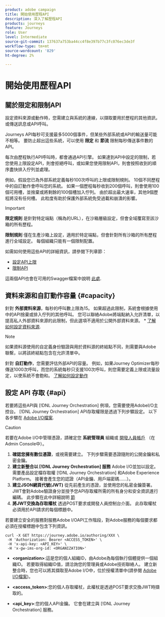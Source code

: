 ```yaml
---
product: adobe campaign
title: 開始使用歷程API
description: 深入了解歷程API
products: journeys
feature: Journeys
role: User
level: Intermediate
source-git-commit: 137637a753ba44cc4f8e397b77c3fc076ec3de3f
workflow-type: tm+mt
source-wordcount: '829'
ht-degree: 2%

---
```


# 開始使用歷程API

## 關於限定和限制API

設定資料來源或動作時，您需建立與系統的連線，以擷取要用於歷程的其他資訊，或傳送訊息或API呼叫。

Journeys API每秒可支援最多5000個事件，但某些外部系統或API的輸送量可能不相等。 要防止超出這些系統，可以使用 **限定** 和 **節流** 限制每秒傳送事件數的API。

每次由歷程執行API呼叫時，都會通過API引擎。 如果達到API中設定的限制，若您使用上限設定API，則會拒絕呼叫，或如果您使用限制API，則會按照收到的順序盡快排入佇列並處理。

例如，假設您已為外部系統定義每秒100次呼叫的上限或限制規則。 10個不同歷程中的自訂動作會呼叫您的系統。 如果一個歷程每秒收到200個呼叫，則會使用100個可用槽，並捨棄或將剩餘的100個槽加入佇列。 由於超出最大速率，其他9個歷程將沒有任何槽。 此粒度有助於保護外部系統免受過載和崩潰的影響。

>[!IMPORTANT]
>
>**限定規則** 是針對特定端點（稱為的URL），在沙箱層級設定，但會全域覆寫至該沙箱的所有歷程。
>
>**限制規則** 僅在生產沙箱上設定，適用於特定端點，但會針對所有沙箱的所有歷程進行全域設定。 每個組織只能有一個限制配置。

如需如何使用這些API的詳細資訊，請參閱下列章節：

* [設定API上限](capping.md)
* [限制API](throttling.md)

這兩個API也會在可用的Swagger檔案中說明 [此處](https://adobedocs.github.io/JourneyAPI/docs/).

## 資料來源和自訂動作容量 {#capacity}

針對 **外部資料來源**，每秒的呼叫數上限為15。 如果超過此限制，系統會根據使用中的API捨棄或排入佇列的其他呼叫。 您可以聯絡Adobe將端點納入允許清單，以提高私人外部資料來源的此限制，但此選項不適用於公開外部資料來源。 * [了解如何設定資料來源](../datasource/about-data-sources.md).

>[!NOTE]
>
>如果資料源使用的自定義身份驗證與用於資料源的終結點不同，則需要與Adobe聯繫，以將該終結點包含在允許清單中。

針對 **自訂動作**，您需要評估外部API的容量。 例如，如果Journey Optimizer每秒傳送1000次呼叫，而您的系統每秒只支援100次呼叫，則您需要定義上限或流量設定，以使系統不會飽和。 [了解如何設定動作](../action/action.md)

## 設定 API 存取 {#api}

若要將這些API與 [!DNL Journey Orchestration] 例項，您需要使用AdobeI/O主控台。 [!DNL Journey Orchestration] API存取權限是透過下列步驟設定。 以下各步驟在 [Adobe I/O檔案](https://www.adobe.io/authentication/auth-methods.html#!AdobeDocs/adobeio-auth/master/AuthenticationOverview/ServiceAccountIntegration.md).

>[!CAUTION]
>
>若要在Adobe I/O中管理憑證，請確定您 <b>系統管理員</b> 組織或 [開發人員帳戶](https://helpx.adobe.com/enterprise/using/manage-developers.html) （在Admin Console中）。

1. **確認您擁有數位憑證**，或視需要建立。 下列步驟需要憑證隨附的公開金鑰和私密金鑰。
1. **建立新整合以 [!DNL Journey Orchestration] 服務** Adobe I/O並加以設定。 需要產品設定檔存取權 [!DNL Journey Orchestration] 和Adobe Experience Platform。 接著會產生您的認證（API金鑰、用戶端密碼……）。
1. **建立JSON網頁代號(JWT)** 從先前產生的憑證，並使用您的私密金鑰簽署。 JWT會對Adobe驗證身分並授予您API存取權所需的所有身分和安全資訊進行編碼。 此步驟在此中詳細說明 [節](https://www.adobe.io/authentication/auth-methods.html#!AdobeDocs/adobeio-auth/master/JWT/JWT.md)
1. **將JWT交換為存取權杖** 透過POST要求或開發人員控制台介面。 此存取權杖必須用於API請求的每個標題中。

若要建立安全的服務對服務Adobe I/OAPI工作階段，對Adobe服務的每個要求都必須在授權標題中包含下列資訊。

```
curl -X GET https://journey.adobe.io/authoring/XXX \
 -H 'Authorization: Bearer <ACCESS_TOKEN>' \
 -H 'x-api-key: <API_KEY>' \
 -H 'x-gw-ims-org-id: <ORGANIZATION>'
```

* **&lt;organization>**:這是您的個人組織ID，由Adobe為每個執行個體提供一個組織ID。 若要取得組織ID值，請洽詢您的管理員或Adobe技術聯絡人。 建立新整合時，您也可以將其擷取至Adobe I/O中，位於授權清單中(請參閱 <a href="https://www.adobe.io/authentication.html">Adobe I/O檔案</a>)。

* **&lt;access_token>**:您的個人存取權杖，此權杖是透過POST要求交換JWT時擷取的。

* **&lt;api_key>**:您的個人API金鑰。 它會在建立與 [!DNL Journey Orchestration] 服務。
